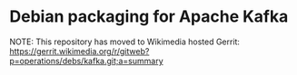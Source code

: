 # Debian packaging for Apache Kafka

NOTE:  This repository has moved to Wikimedia hosted Gerrit:
https://gerrit.wikimedia.org/r/gitweb?p=operations/debs/kafka.git;a=summary